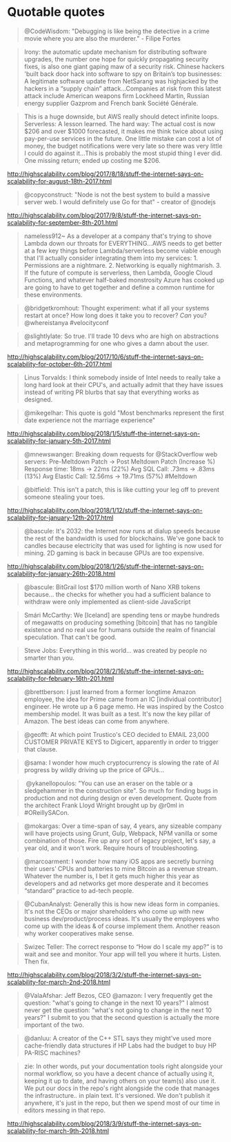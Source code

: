 # Quotable quotes

> @CodeWisdom: "Debugging is like being the detective in a crime movie where you are also the murderer." - Filipe Fortes

> Irony: the automatic update mechanism for distributing software upgrades, the number one hope for quickly propagating security fixes, is also one giant gaping maw of a security risk. Chinese hackers 'built back door hack into software to spy on Britain’s top businesses: A legitimate software update from NetSarang was highjacked by the hackers in a “supply chain” attack...Companies at risk from this latest attack include American weapons firm Lockheed Martin, Russian energy supplier Gazprom and French bank Société Générale.

> This is a huge downside, but AWS really should detect infinite loops. Serverless: A lesson learned. The hard way: The actual cost is now $206 and over $1000 forecasted, it makes me think twice about using pay-per-use services in the future. One little mistake can cost a lot of money, the budget notifications were very late so there was very little I could do against it...This is probably the most stupid thing I ever did. One missing return; ended up costing me $206.

http://highscalability.com/blog/2017/8/18/stuff-the-internet-says-on-scalability-for-august-18th-2017.html

> @copyconstruct: "Node is not the best system to build a massive server web. I would definitely use Go for that" - creator of @nodejs

http://highscalability.com/blog/2017/9/8/stuff-the-internet-says-on-scalability-for-september-8th-201.html

> nameless912~ As a developer at a company that's trying to shove Lambda down our throats for EVERYTHING...AWS needs to get better at a few key things before Lambda/serverless become viable enough that I'll actually consider integrating them into my services: 1. Permissions are a nightmare. 2. Networking is equally nightmarish. 3. If the future of compute is serverless, then Lambda, Google Cloud Functions, and whatever half-baked monstrosity Azure has cooked up are going to have to get together and define a common runtime for these environments.

> @bridgetkromhout: Thought experiment: what if all your systems restart at once? How long does it take you to recover? *Can* you? @whereistanya #velocityconf

> @slightlylate: So true. I'll trade 10 devs who are high on abstractions and metaprogramming for one who gives a damn about the user.

http://highscalability.com/blog/2017/10/6/stuff-the-internet-says-on-scalability-for-october-6th-2017.html

> Linus Torvalds: I think somebody inside of Intel needs to really take a long hard look at their CPU's, and actually admit that they have issues instead of writing PR blurbs that say that everything works as designed.

> @mikegelhar: This quote is gold "Most benchmarks represent the first date experience not the marriage experience"

http://highscalability.com/blog/2018/1/5/stuff-the-internet-says-on-scalability-for-january-5th-2017.html

> @mnewswanger: Breaking down requests for @StackOverflow web servers: Pre-Meltdown Patch -> Post Meltdown Patch (Increase %) Response time: 18ms -> 22ms (22%) Avg SQL Call: .73ms -> .83ms (13%) Avg Elastic Call: 12.56ms -> 19.71ms (57%) #Meltdown

> @bitfield: This isn't a patch, this is like cutting your leg off to prevent someone stealing your toes.

http://highscalability.com/blog/2018/1/12/stuff-the-internet-says-on-scalability-for-january-12th-2017.html

> @bascule: It's 2032: the Internet now runs at dialup speeds because the rest of the bandwidth is used for blockchains. We've gone back to candles because electricity that was used for lighting is now used for mining. 2D gaming is back in because GPUs are too expensive.

http://highscalability.com/blog/2018/1/26/stuff-the-internet-says-on-scalability-for-january-26th-2018.html

> @bascule: BitGrail lost $170 million worth of Nano XRB tokens because... the checks for whether you had a sufficient balance to withdraw were only implemented as client-side JavaScript

> Smári McCarthy: We [Iceland] are spending tens or maybe hundreds of megawatts on producing something [bitcoin] that has no tangible existence and no real use for humans outside the realm of financial speculation. That can't be good.

> Steve Jobs: Everything in this world... was created by people no smarter than you.

http://highscalability.com/blog/2018/2/16/stuff-the-internet-says-on-scalability-for-february-16th-201.html

> @brettberson: I just learned from a former longtime Amazon employee, the idea for Prime came from an IC [individual contributor] engineer. He wrote up a 6 page memo. He was inspired by the Costco membership model. It was built as a test. It's now the key pillar of Amazon. The best ideas can come from anywhere.

> @geofft: At which point Trustico's CEO decided to EMAIL 23,000 CUSTOMER PRIVATE KEYS to Digicert, apparently in order to trigger that clause.

> @sama: I wonder how much cryptocurrency is slowing the rate of AI progress by wildly driving up the price of GPUs...

> @ykanellopoulos: "You can use an eraser on the table or a sledgehammer in the construction site". So much for finding bugs in production and not during design or even development.  Quote from the architect Frank Lloyd Wright brought up by @r0ml in #OReillySACon.

> @mokargas: Over a time-span of say, 4 years, any sizeable company will have projects using Grunt, Gulp, Webpack, NPM vanilla or some combination of those. Fire up any sort of legacy project, let's say, a year old, and it won't work. Require hours of troubleshooting.

> @marcoarment: I wonder how many iOS apps are secretly burning their users’ CPUs and batteries to mine Bitcoin as a revenue stream. Whatever the number is, I bet it gets much higher this year as developers and ad networks get more desperate and it becomes “standard” practice to ad-tech people.

> @CubanAnalyst: Generally this is how new ideas form in companies. It's not the CEOs or major shareholders who come up with new business dev/product/process ideas. It's usually the employees who come up with the ideas & of course implement them. Another reason why worker cooperatives make sense.

> Swizec Teller: The correct response to “How do I scale my app?” is to wait and see and monitor. Your app will tell you where it hurts. Listen. Then fix.

http://highscalability.com/blog/2018/3/2/stuff-the-internet-says-on-scalability-for-march-2nd-2018.html

> @ValaAfshar: Jeff Bezos, CEO @amazon: I very frequently get the question: "what's going to change in the next 10 years?" I almost never get the question: "what's not going to change in the next 10 years?" I submit to you that the second question is actually the more important of the two.

> @danluu: A creator of the C++ STL says they might've used more cache-friendly data structures if HP Labs had the budget to buy HP PA-RISC machines?

> zie: In other words, put your documentation tools right alongside your normal workflow, so you have a decent chance of actually using it, keeping it up to date, and having others on your team(s) also use it. We put our docs in the repo's right alongside the code that manages the infrastructure.. in plain text. It's versioned. We don't publish it anywhere, it's just in the repo, but then we spend most of our time in editors messing in that repo.

http://highscalability.com/blog/2018/3/9/stuff-the-internet-says-on-scalability-for-march-9th-2018.html
